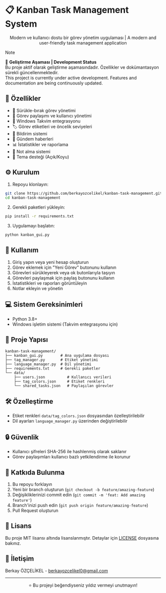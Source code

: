 # 📋 Kanban Task Management System

<div align="center">


Modern ve kullanıcı dostu bir görev yönetim uygulaması | A modern and user-friendly task management application


</div>

> [!NOTE]  
> 🚧 **Geliştirme Aşaması | Development Status**  
> Bu proje aktif olarak geliştirme aşamasındadır. Özellikler ve dokümantasyon sürekli güncellenmektedir.  
> This project is currently under active development. Features and documentation are being continuously updated.

## 🚀 Özellikler

- 🔄 Sürükle-bırak görev yönetimi
- 👥 Görev paylaşımı ve kullanıcı yönetimi
- 📅 Windows Takvim entegrasyonu
- 🏷️ Görev etiketleri ve öncelik seviyeleri
- 🔔 Bildirim sistemi
- 📰 Gündem haberleri
- 📊 İstatistikler ve raporlama
- 📝 Not alma sistemi
- 🎨 Tema desteği (Açık/Koyu)

## ⚙️ Kurulum

1. Repoyu klonlayın:
```bash
git clone https://github.com/berkayozcelikel/kanban-task-management.git
cd kanban-task-management
```

2. Gerekli paketleri yükleyin:
```bash
pip install -r requirements.txt
```

3. Uygulamayı başlatın:
```bash
python kanban_gui.py
```

## 📖 Kullanım

1. Giriş yapın veya yeni hesap oluşturun
2. Görev eklemek için "Yeni Görev" butonunu kullanın
3. Görevleri sürükleyerek veya ok butonlarıyla taşıyın
4. Görevleri paylaşmak için paylaş butonunu kullanın
5. İstatistikleri ve raporları görüntüleyin
6. Notlar ekleyin ve yönetin

## 💻 Sistem Gereksinimleri

- Python 3.8+
- Windows işletim sistemi (Takvim entegrasyonu için)

## 📁 Proje Yapısı

```
kanban-task-management/
├── kanban_gui.py        # Ana uygulama dosyası
├── tag_manager.py       # Etiket yönetimi
├── language_manager.py  # Dil yönetimi
├── requirements.txt     # Gerekli paketler
└── data/
    ├── users.json          # Kullanıcı verileri
    ├── tag_colors.json     # Etiket renkleri
    └── shared_tasks.json   # Paylaşılan görevler
```

## 🛠️ Özelleştirme

- Etiket renkleri `data/tag_colors.json` dosyasından özelleştirilebilir
- Dil ayarları `language_manager.py` üzerinden değiştirilebilir

## 🔒 Güvenlik

- Kullanıcı şifreleri SHA-256 ile hashlenmiş olarak saklanır
- Görev paylaşımları kullanıcı bazlı yetkilendirme ile korunur

## 🤝 Katkıda Bulunma

1. Bu repoyu forklayın
2. Yeni bir branch oluşturun (`git checkout -b feature/amazing-feature`)
3. Değişikliklerinizi commit edin (`git commit -m 'feat: Add amazing feature'`)
4. Branch'inizi push edin (`git push origin feature/amazing-feature`)
5. Pull Request oluşturun

## 📝 Lisans

Bu proje MIT lisansı altında lisanslanmıştır. Detaylar için [LICENSE](LICENSE) dosyasına bakınız.

## 📧 İletişim

Berkay ÖZÇELİKEL - [berkayozcelikel0@gmail.com](mailto:berkayozcelikel0@gmail.com)


---

<div align="center">
⭐️ Bu projeyi beğendiyseniz yıldız vermeyi unutmayın!
</div>
